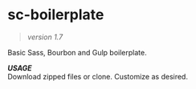 # sc-boilerplate #
> *version 1.7*  

Basic Sass, Bourbon and Gulp boilerplate.

***USAGE***  
Download zipped files or clone.  Customize as desired.
